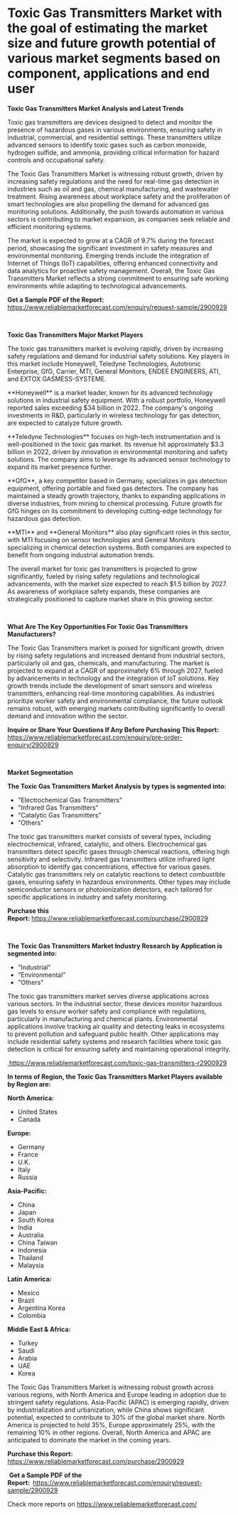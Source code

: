 <p><h1>Toxic Gas Transmitters Market with the goal of estimating the market size and future growth potential of various market segments based on component, applications and end user</h1></p><p><strong>Toxic Gas Transmitters Market Analysis and Latest Trends</strong></p>
<p><p>Toxic gas transmitters are devices designed to detect and monitor the presence of hazardous gases in various environments, ensuring safety in industrial, commercial, and residential settings. These transmitters utilize advanced sensors to identify toxic gases such as carbon monoxide, hydrogen sulfide, and ammonia, providing critical information for hazard controls and occupational safety.</p><p>The Toxic Gas Transmitters Market is witnessing robust growth, driven by increasing safety regulations and the need for real-time gas detection in industries such as oil and gas, chemical manufacturing, and wastewater treatment. Rising awareness about workplace safety and the proliferation of smart technologies are also propelling the demand for advanced gas monitoring solutions. Additionally, the push towards automation in various sectors is contributing to market expansion, as companies seek reliable and efficient monitoring systems.</p><p>The market is expected to grow at a CAGR of 9.7% during the forecast period, showcasing the significant investment in safety measures and environmental monitoring. Emerging trends include the integration of Internet of Things (IoT) capabilities, offering enhanced connectivity and data analytics for proactive safety management. Overall, the Toxic Gas Transmitters Market reflects a strong commitment to ensuring safe working environments while adapting to technological advancements.</p></p>
<p><strong>Get a Sample PDF of the Report:&nbsp;</strong> <a href="https://www.reliablemarketforecast.com/enquiry/request-sample/2900929?utm_campaign=2325&utm_medium=2&utm_source=Github&utm_content=ia&utm_term=16032025&utm_id=toxic-gas-transmitters">https://www.reliablemarketforecast.com/enquiry/request-sample/2900929</a></p>
<p>&nbsp;</p>
<p><strong>Toxic Gas Transmitters Major Market Players</strong></p>
<p><p>The toxic gas transmitters market is evolving rapidly, driven by increasing safety regulations and demand for industrial safety solutions. Key players in this market include Honeywell, Teledyne Technologies, Autotronic Enterprise, GfG, Carrier, MTI, General Monitors, ENDEE ENGINEERS, ATI, and EXTOX GASMESS-SYSTEME.</p><p>**Honeywell** is a market leader, known for its advanced technology solutions in industrial safety equipment. With a robust portfolio, Honeywell reported sales exceeding $34 billion in 2022. The company's ongoing investments in R&D, particularly in wireless technology for gas detection, are expected to catalyze future growth.</p><p>**Teledyne Technologies** focuses on high-tech instrumentation and is well-positioned in the toxic gas market. Its revenue hit approximately $3.3 billion in 2022, driven by innovation in environmental monitoring and safety solutions. The company aims to leverage its advanced sensor technology to expand its market presence further.</p><p>**GfG**, a key competitor based in Germany, specializes in gas detection equipment, offering portable and fixed gas detectors. The company has maintained a steady growth trajectory, thanks to expanding applications in diverse industries, from mining to chemical processing. Future growth for GfG hinges on its commitment to developing cutting-edge technology for hazardous gas detection.</p><p>**MTI** and **General Monitors** also play significant roles in this sector, with MTI focusing on sensor technologies and General Monitors specializing in chemical detection systems. Both companies are expected to benefit from ongoing industrial automation trends.</p><p>The overall market for toxic gas transmitters is projected to grow significantly, fueled by rising safety regulations and technological advancements, with the market size expected to reach $1.5 billion by 2027. As awareness of workplace safety expands, these companies are strategically positioned to capture market share in this growing sector.</p></p>
<p>&nbsp;</p>
<p><strong>What Are The Key Opportunities For Toxic Gas Transmitters Manufacturers?</strong></p>
<p><p>The Toxic Gas Transmitters market is poised for significant growth, driven by rising safety regulations and increased demand from industrial sectors, particularly oil and gas, chemicals, and manufacturing. The market is projected to expand at a CAGR of approximately 6% through 2027, fueled by advancements in technology and the integration of IoT solutions. Key growth trends include the development of smart sensors and wireless transmitters, enhancing real-time monitoring capabilities. As industries prioritize worker safety and environmental compliance, the future outlook remains robust, with emerging markets contributing significantly to overall demand and innovation within the sector.</p></p>
<p><strong>Inquire or Share Your Questions If Any Before Purchasing This Report:</strong> <a href="https://www.reliablemarketforecast.com/enquiry/pre-order-enquiry/2900929?utm_campaign=2325&utm_medium=2&utm_source=Github&utm_content=ia&utm_term=16032025&utm_id=toxic-gas-transmitters">https://www.reliablemarketforecast.com/enquiry/pre-order-enquiry/2900929</a></p>
<p>&nbsp;</p>
<p><strong>Market Segmentation</strong></p>
<p><strong>The Toxic Gas Transmitters Market Analysis by types is segmented into:</strong></p>
<p><ul><li>"Electrochemical Gas Transmitters"</li><li>"Infrared Gas Transmitters"</li><li>"Catalytic Gas Transmitters"</li><li>"Others"</li></ul></p>
<p><p>The toxic gas transmitters market consists of several types, including electrochemical, infrared, catalytic, and others. Electrochemical gas transmitters detect specific gases through chemical reactions, offering high sensitivity and selectivity. Infrared gas transmitters utilize infrared light absorption to identify gas concentrations, effective for various gases. Catalytic gas transmitters rely on catalytic reactions to detect combustible gases, ensuring safety in hazardous environments. Other types may include semiconductor sensors or photoionization detectors, each tailored for specific applications in industry and safety monitoring.</p></p>
<p><strong>Purchase this Report:&nbsp;</strong><a href="https://www.reliablemarketforecast.com/purchase/2900929?utm_campaign=2325&utm_medium=2&utm_source=Github&utm_content=ia&utm_term=16032025&utm_id=toxic-gas-transmitters">https://www.reliablemarketforecast.com/purchase/2900929</a></p>
<p>&nbsp;</p>
<p><strong>The Toxic Gas Transmitters Market Industry Research by Application is segmented into:</strong></p>
<p><ul><li>"Industrial"</li><li>"Environmental"</li><li>"Others"</li></ul></p>
<p><p>The toxic gas transmitters market serves diverse applications across various sectors. In the industrial sector, these devices monitor hazardous gas levels to ensure worker safety and compliance with regulations, particularly in manufacturing and chemical plants. Environmental applications involve tracking air quality and detecting leaks in ecosystems to prevent pollution and safeguard public health. Other applications may include residential safety systems and research facilities where toxic gas detection is critical for ensuring safety and maintaining operational integrity.</p></p>
<p><a href="https://www.reliablemarketforecast.com/toxic-gas-transmitters-r2900929?utm_campaign=2325&utm_medium=2&utm_source=Github&utm_content=ia&utm_term=16032025&utm_id=toxic-gas-transmitters">&nbsp;https://www.reliablemarketforecast.com/toxic-gas-transmitters-r2900929</a></p>
<p><strong>In terms of Region, the Toxic Gas Transmitters Market Players available by Region are:</strong></p>
<p>
    <p> <strong> North America: </strong>
        <ul>
            <li>United States</li>
            <li>Canada</li>
        </ul>
        </p> 
    <p> <strong> Europe: </strong>
        <ul>
            <li>Germany</li>
            <li>France</li>
            <li>U.K.</li>
            <li>Italy</li>
            <li>Russia</li>
        </ul>
        </p> 
    <p> <strong> Asia-Pacific: </strong>
        <ul>
            <li>China</li>
            <li>Japan</li>
            <li>South Korea</li>
            <li>India</li>
            <li>Australia</li>
            <li>China Taiwan</li>
            <li>Indonesia</li>
            <li>Thailand</li>
            <li>Malaysia</li>
        </ul>
        </p> 
    <p> <strong> Latin America: </strong>
        <ul>
            <li>Mexico</li>
            <li>Brazil</li>
            <li>Argentina Korea</li>
            <li>Colombia</li>
        </ul>
        </p> 
    <p> <strong> Middle East & Africa: </strong>
        <ul>
            <li>Turkey</li>
            <li>Saudi</li>
            <li>Arabia</li>
            <li>UAE</li>
            <li>Korea</li>
        </ul>
    </p>
    </p>
<p><p>The Toxic Gas Transmitters Market is witnessing robust growth across various regions, with North America and Europe leading in adoption due to stringent safety regulations. Asia-Pacific (APAC) is emerging rapidly, driven by industrialization and urbanization, while China shows significant potential, expected to contribute to 30% of the global market share. North America is projected to hold 35%, Europe approximately 25%, with the remaining 10% in other regions. Overall, North America and APAC are anticipated to dominate the market in the coming years.</p></p>
<p><strong>Purchase this Report: </strong><a href="https://www.reliablemarketforecast.com/purchase/2900929?utm_campaign=2325&utm_medium=2&utm_source=Github&utm_content=ia&utm_term=16032025&utm_id=toxic-gas-transmitters">https://www.reliablemarketforecast.com/purchase/2900929</a></p>
<p>&nbsp;<strong>Get a Sample PDF of the Report:&nbsp;&nbsp;</strong><a href="https://www.reliablemarketforecast.com/enquiry/request-sample/2900929?utm_campaign=2325&utm_medium=2&utm_source=Github&utm_content=ia&utm_term=16032025&utm_id=toxic-gas-transmitters">https://www.reliablemarketforecast.com/enquiry/request-sample/2900929</a></p>
<p><strong></strong></p>
<p>Check more reports on <a href="https://www.reliablemarketforecast.com/?utm_campaign=2325&utm_medium=2&utm_source=Github&utm_content=ia&utm_term=16032025&utm_id=toxic-gas-transmitters">https://www.reliablemarketforecast.com/</a></p>